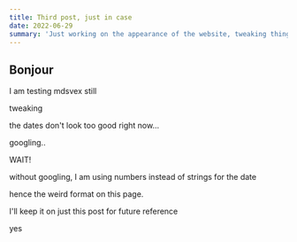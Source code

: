 ```yaml
---
title: Third post, just in case
date: 2022-06-29
summary: 'Just working on the appearance of the website, tweaking things etcetera.'
---
```


## Bonjour

I am testing mdsvex still

tweaking

the dates don't look too good right now...

googling..

WAIT!

without googling, I am using numbers instead of strings for the date 

hence the weird format on this page.

I'll keep it on just this post for future reference

yes
<style lang="postcss">

    h2 {
		@apply pb-4;
	}
    
    p {
        @apply py-2
    }

    </style>